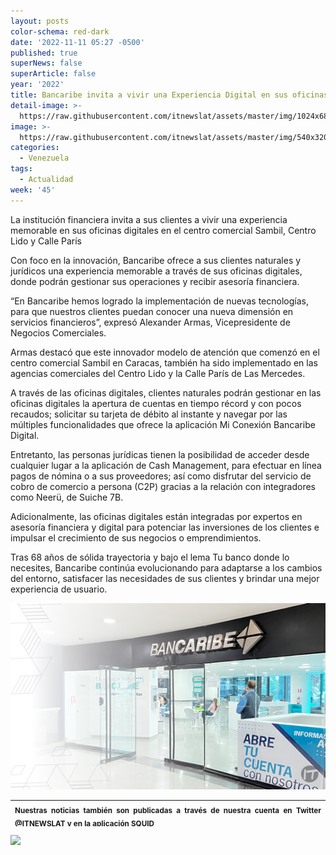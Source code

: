 ```yaml
---
layout: posts
color-schema: red-dark
date: '2022-11-11 05:27 -0500'
published: true
superNews: false
superArticle: false
year: '2022'
title: Bancaribe invita a vivir una Experiencia Digital en sus oficinas
detail-image: >-
  https://raw.githubusercontent.com/itnewslat/assets/master/img/1024x680/bancaribe-sucursal-g.jpg
image: >-
  https://raw.githubusercontent.com/itnewslat/assets/master/img/540x320/bancaribe-sucursal-p.jpg
categories:
  - Venezuela
tags:
  - Actualidad
week: '45'
---
```

La institución financiera invita a sus clientes a vivir una experiencia memorable en sus oficinas digitales en el centro comercial Sambil, Centro Lido y Calle París

Con foco en la innovación, Bancaribe ofrece a sus clientes naturales y jurídicos una experiencia memorable a través de sus oficinas digitales, donde podrán gestionar sus operaciones y recibir asesoría financiera.

“En Bancaribe hemos logrado la implementación de nuevas tecnologías, para que nuestros clientes puedan conocer una nueva dimensión en servicios financieros”, expresó Alexander Armas, Vicepresidente de Negocios Comerciales.

Armas destacó que este innovador modelo de atención que comenzó en el centro comercial Sambil en Caracas, también ha sido implementado en las agencias comerciales del Centro Lido y la Calle París de Las Mercedes.

A través de las oficinas digitales, clientes naturales podrán gestionar en las oficinas digitales la apertura de cuentas en tiempo récord y con pocos recaudos; solicitar su tarjeta de débito al instante y navegar por las múltiples funcionalidades que ofrece la aplicación Mi Conexión Bancaribe Digital.

Entretanto, las personas jurídicas tienen la posibilidad de acceder desde cualquier lugar a la aplicación de Cash Management, para efectuar en línea pagos de nómina o a sus proveedores; así como disfrutar del servicio de cobro de comercio a persona (C2P) gracias a la relación con integradores como Neerü, de Suiche 7B.

Adicionalmente, las oficinas digitales están integradas por expertos en asesoría financiera y digital para potenciar las inversiones de los clientes e impulsar el crecimiento de sus negocios o emprendimientos.

Tras 68 años de sólida trayectoria y bajo el lema Tu banco donde lo necesites, Bancaribe continúa evolucionando para adaptarse a los cambios del entorno, satisfacer las necesidades de sus clientes y brindar una mejor experiencia de usuario.

![](https://raw.githubusercontent.com/itnewslat/assets/master/img/540x320/bancaribe-sucursal-p.jpg)

<table style="height: 42px;" width="569">
<tbody>
<tr>
<td style="text-align: justify;"><sub><strong>Nuestras noticias también son publicadas a través de nuestra cuenta en Twitter <a href="https://twitter.com/itnewslat?lang=es">@ITNEWSLAT</a> y en la aplicación <a href="https://squidapp.co/en/">SQUID</a></strong></sub></td>
</tr>
</tbody>
</table>

<img src="https://tracker.metricool.com/c3po.jpg?hash=56f88a41e39ab42c063cc51676587a04"/>